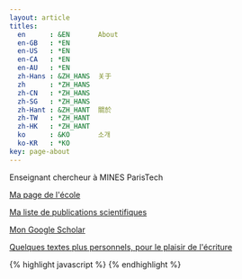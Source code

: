 ```yaml
---
layout: article
titles:
  en      : &EN       About
  en-GB   : *EN
  en-US   : *EN
  en-CA   : *EN
  en-AU   : *EN
  zh-Hans : &ZH_HANS  关于
  zh      : *ZH_HANS
  zh-CN   : *ZH_HANS
  zh-SG   : *ZH_HANS
  zh-Hant : &ZH_HANT  關於
  zh-TW   : *ZH_HANT
  zh-HK   : *ZH_HANT
  ko      : &KO       소개
  ko-KR   : *KO
key: page-about
---
```


Enseignant chercheur à MINES ParisTech

[Ma page de l'école ](https://www.minesparis.psl.eu/Services/Annuaire/robin-girard)

[Ma liste de publications scientifiques](http://hal-ensmp.archives-ouvertes.fr/Public/afficheRequetePubli.php?auteur_exp=robin,girard&labos_exp=2185;214579&CB_ref_biblio=oui&langue=Francais&tri_exp=annee_publi&tri_exp2=typdoc&tri_exp3=date_publi&ordre_aff=TA&Fen=Aff&css=../css/VisuRubriqueEncadre.css)

[Mon Google Scholar](https://scholar.google.fr/citations?user=cEYGStIAAAAJ&hl=fr)

[Quelques textes plus personnels, pour le plaisir de l'écriture](https://robingirard.github.io/Approximations)


{% highlight javascript %}
{% endhighlight %}
